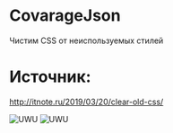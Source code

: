 # CovarageJson
Чистим CSS от неиспользуемых стилей
# Источник: 
http://itnote.ru/2019/03/20/clear-old-css/

![UWU](https://i.imgur.com/hspqV0A.png?raw=true "UWU")
![UWU](https://i.imgur.com/nswG4Bs.png?raw=true "UWU")
 